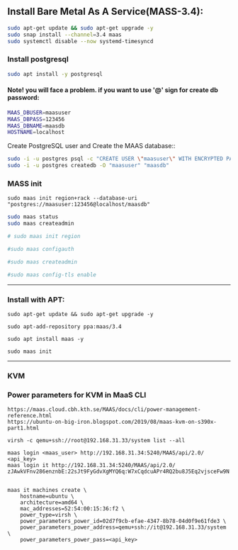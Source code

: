 ## Install Bare Metal As A Service(MASS-3.4):

```bash
sudo apt-get update && sudo apt-get upgrade -y
sudo snap install --channel=3.4 maas
sudo systemctl disable --now systemd-timesyncd
```

### Install postgresql
```bash
sudo apt install -y postgresql
```

#### Note! you will face a problem. if you want to use '@' sign for create db password:

```bash
MAAS_DBUSER=maasuser
MAAS_DBPASS=123456
MAAS_DBNAME=maasdb
HOSTNAME=localhost

```

Create PostgreSQL user and Create the MAAS database::

```bash
sudo -i -u postgres psql -c "CREATE USER \"maasuser\" WITH ENCRYPTED PASSWORD '123456'"
sudo -i -u postgres createdb -O "maasuser" "maasdb"
```

### MASS init
```
sudo maas init region+rack --database-uri "postgres://maasuser:123456@localhost/maasdb"
```


```bash
sudo maas status
sudo maas createadmin

# sudo maas init region

#sudo maas configauth

#sudo maas createadmin

#sudo maas config-tls enable
```

---

### Install with APT:

```
sudo apt-get update && sudo apt-get upgrade -y

sudo apt-add-repository ppa:maas/3.4

sudo apt install maas -y

sudo maas init

```

---

### KVM

### Power parameters for KVM in MaaS CLI 

```
https://maas.cloud.cbh.kth.se/MAAS/docs/cli/power-management-reference.html
https://ubuntu-on-big-iron.blogspot.com/2019/08/maas-kvm-on-s390x-part1.html
```



```
virsh -c qemu+ssh://root@192.168.31.33/system list --all

maas login <maas_user> http://192.168.31.34:5240/MAAS/api/2.0/ <api_key>
maas login it http://192.168.31.34:5240/MAAS/api/2.0/ zJAwkVFnv286enznbE:22sJt9FyGdvXgMYQ6q:W7xCqdcuAPr4RQ2bu8J5Eq2vjsceFw9N


maas it machines create \
    hostname=ubuntu \
    architecture=amd64 \
    mac_addresses=52:54:00:15:36:f2 \
    power_type=virsh \
    power_parameters_power_id=02d7f9cb-efae-4347-8b78-04d0f9e61fde3 \
    power_parameters_power_address=qemu+ssh://it@192.168.31.33/system \
    power_parameters_power_pass=<api_key>
```










